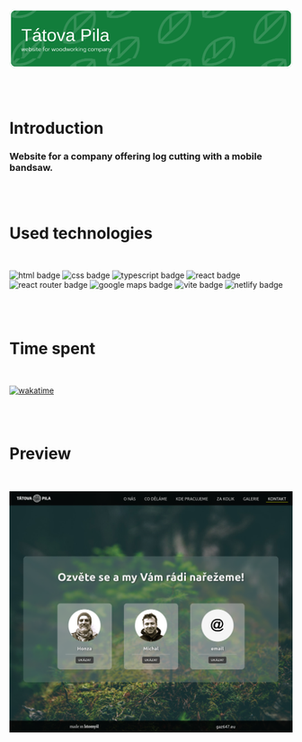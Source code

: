 ![header image](src/images/github-header-image.png)

<br>
<br>

# Introduction

### Website for a company offering log cutting with a mobile bandsaw.

<br>
<br>

# Used technologies

<br>

![html badge](https://img.shields.io/badge/HTML-F15B29?style=for-the-badge)
![css badge](https://img.shields.io/badge/CSS-1775BB?style=for-the-badge)
![typescript badge](https://img.shields.io/badge/TYPESCRIPT-3178C6?style=for-the-badge)
![react badge](https://img.shields.io/badge/REACT-00D8FF?style=for-the-badge&labelColor=black)
![react router badge](https://img.shields.io/badge/REACT%20ROUTER-F54250?style=for-the-badge&labelColor=black)
![google maps badge](https://img.shields.io/badge/GOOGLE%20MAPS-31AA52?style=for-the-badge)
![vite badge](https://img.shields.io/badge/VITE-BA37FE?style=for-the-badge)
![netlify badge](https://img.shields.io/badge/NETLIFY-00BEBB?style=for-the-badge)

<br>
<br>

# Time spent

<br>

[![wakatime](https://wakatime.com/badge/github/gaz647/tatova-pila_ts.svg)](https://wakatime.com/badge/github/gaz647/tatova-pila_ts)

<br>
<br>

# Preview

<br>

![header image](src/images/tatovapila.cz_.png)

